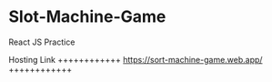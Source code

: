 # Slot-Machine-Game
React JS Practice

Hosting Link
++++++++++++
https://sort-machine-game.web.app/
++++++++++++

